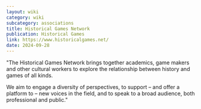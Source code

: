 ```yaml
---
layout: wiki
category: wiki
subcategory: associations
title: Historical Games Network
publication: Historical Games
link: https://www.historicalgames.net/
date: 2024-09-28
---
```


"The Historical Games Network brings together academics, game makers and other cultural workers to explore the relationship between history and games of all kinds.

We aim to engage a diversity of perspectives, to support – and offer a platform to – new voices in the field, and to speak to a broad audience, both professional and public."

